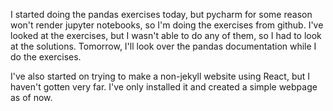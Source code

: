 I started doing the pandas exercises today, but pycharm for some reason won't render jupyter notebooks, so I'm doing the exercises from github.
I've looked at the exercises, but I wasn't able to do any of them, so I had to look at the solutions.
Tomorrow, I'll look over the pandas documentation while I do the exercises.

I've also started on trying to make a non-jekyll website using React, but I haven't gotten very far. I've only installed it and created a simple webpage as of now.
